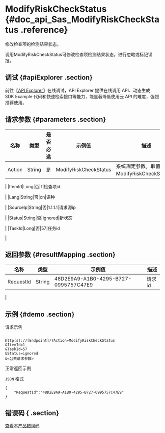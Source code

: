 # ModifyRiskCheckStatus {#doc_api_Sas_ModifyRiskCheckStatus .reference}

修改检查项的检测结果状态。

调用ModifyRiskCheckStatus可修改检查项检测结果状态，进行忽略或标记误报。

## 调试 {#apiExplorer .section}

前往【[API Explorer](https://api.aliyun.com/#product=Sas&api=ModifyRiskCheckStatus)】在线调试，API Explorer 提供在线调用 API、动态生成 SDK Example 代码和快速检索接口等能力，能显著降低使用云 API 的难度，强烈推荐使用。

## 请求参数 {#parameters .section}

|名称|类型|是否必选|示例值|描述|
|--|--|----|---|--|
|Action|String|是|ModifyRiskCheckStatus|系统规定参数。取值：ModifyRiskCheckStatus。

 |
|ItemId|Long|否|1|检查项id

 |
|Lang|String|否|cn|语种

 |
|SourceIp|String|否|1.1.1.1|请求源ip

 |
|Status|String|否|ignored|新状态

 |
|TaskId|Long|否|57|任务id

 |

## 返回参数 {#resultMapping .section}

|名称|类型|示例值|描述|
|--|--|---|--|
|RequestId|String|48D2E9A9-A1B0-4295-B727-0995757C47E9|请求id

 |

## 示例 {#demo .section}

请求示例

``` {#request_demo}

http(s)://[Endpoint]/?Action=ModifyRiskCheckStatus
&ItemId=1
&TaskId=57
&Status=ignored
&<公共请求参数>

```

正常返回示例

`JSON` 格式

``` {#json_return_success_demo}
{
	"RequestId":"48D2E9A9-A1B0-4295-B727-0995757C47E9"
}
```

## 错误码 { .section}

[查看本产品错误码](https://error-center.aliyun.com/status/product/Sas)

